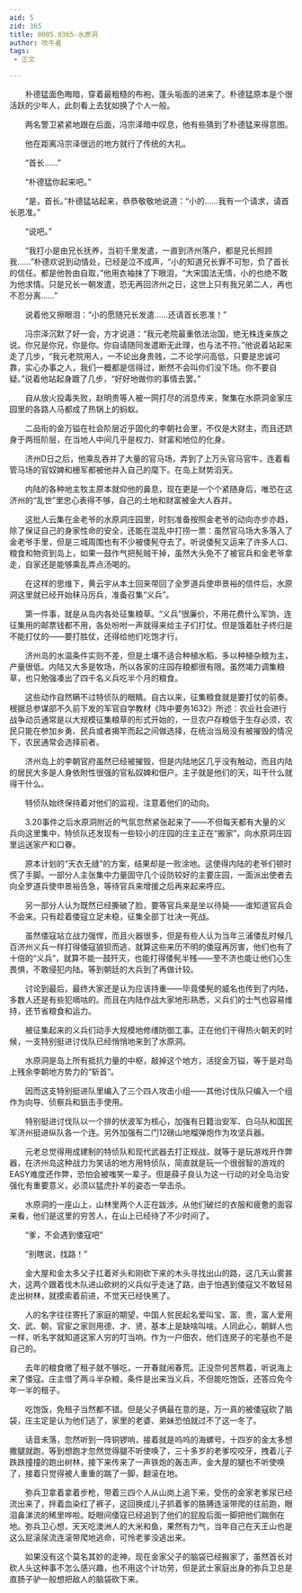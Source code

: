 ```yaml
---
aid: 5
zid: 365
title: 0005.0365-水原洞
author: 吹牛者
tags: 
 - 正文

---
```




　　朴德猛面色晦暗，穿着最粗糙的布袍，蓬头垢面的进来了。朴德猛原本是个很活跃的少年人，此刻看上去犹如换了个人一般。

　　两名警卫紧紧地跟在后面，冯宗泽暗中叹息，他有些猜到了朴德猛来得意图。

　　他在距离冯宗泽很远的地方就行了传统的大礼。

　　“首长……”

　　“朴德猛你起来吧。”

　　“是，首长。”朴德猛站起来，恭恭敬敬地说道：“小的……我有一个请求，请首长恩准。”

　　“说吧。”

　　“我打小是由兄长抚养，当初千里发遣，一直到济州落户，都是兄长照顾我……”朴德欢说到动情处，已经是泣不成声，“小的知道兄长罪不可恕，负了首长的信任。都是他咎由自取，”他用衣袖抹了下眼泪，“大宋国法无情，小的也绝不敢为他求情。只是兄长一朝发遣，恐无再回济州之日，这世上只有我兄弟二人，再也不忍分离……”

　　说着他又擦眼泪：“小的愿随兄长发遣……还请首长恩准！”

　　冯宗泽沉默了好一会，方才说道：“我元老院最重依法治国，绝无株连亲族之说。你兄是你兄，你是你。你自请随同发遣断无此理，也与法不符。”他说着站起来走了几步，“我元老院用人，一不论出身贵贱，二不论学问高低，只要是忠诚可靠，实心办事之人，我们一概都是信得过，断然不会叫你们没下场。你不要自疑。”说着他站起身踱了几步，“好好地做你的事情去罢。”

　　自从放火投毒失败，赵明贵等人被一网打尽的消息传来，聚集在水原洞金家庄园里的各路人马都成了热锅上的蚂蚁。

　　二品衔的金万镒在社会阶层近乎固化的李朝社会里，不仅是大财主，而且还跻身于两班阶层，在当地人中间几乎是权力、财富和地位的化身。

　　济州D日之后，他乘乱吞并了大量的官马场，弄到了上万头官马官牛，连着看管马场的官奴婢和栅军都被他并入自己的麾下。在岛上财势滔天。

　　内陆的各种地主牧主原本就仰他的鼻息，现在更是一个个紧随身后，唯恐在这济州的“乱世”里忠心表得不够，自己的土地和财富被金大人吞并。

　　这批人云集在金老爷的水原洞庄园里，时刻准备按照金老爷的动向亦步亦趋，除了保证自己的身家性命的安全，还能在混乱中打捞一票：虽然官马场大多落入了金老爷手里，但是三城周围也有不少被倭髡夺去了。听说倭髡又运来了许多人口、粮食和物资到岛上，如果一鼓作气把髡贼干掉，虽然大头免不了被官兵和金老爷拿走，自家还是能够乘乱弄点汤喝的。

　　在这样的思维下，黄云宇从本土回来带回了全罗道兵使申景裕的信件后，水原洞这里就已经开始秣马厉兵，准备召集“义兵”。

　　第一件事，就是从岛内各处征集粮草。“义兵”很廉价，不用花费什么军饷，连征集用的邮票钱都不用，各处吩咐一声就得来给主子们打仗。但是饿着肚子终归是不能打仗的——要打胜仗，还得给他们吃饱才行。

　　济州岛的水温条件实则不差，但是土壤不适合种植水稻，多以种植杂粮为主，产量很低。内陆又大多是牧场，所以各家的庄园存粮都很有限。虽然竭力调集粮草，也只勉强凑出了四千名义兵吃半个月的粮食。

　　这些动作自然瞒不过特侦队的眼睛。自古以来，征集粮食就是要打仗的前奏。根据总参谋部不久前下发的军官自学教材《阵中要务1632》所述：农业社会进行战争动员通常是以大规模征集粮草的形式开始的，一旦农户存粮低于生存必须，农民只能在参加乡勇、民兵或者揭竿而起之间做选择，在统治当局没有被摧毁的情况下，农民通常会选择前者。

　　济州岛上的李朝官府虽然已经被摧毁，但是内陆地区几乎没有触动，而且内陆的居民大多是人身依附性很强的官私奴婢和佃户。主子就是他们的天，叫干什么就得干什么。

　　特侦队始终保持着对他们的监视，注意着他们的动向。

　　3.20事件之后水原洞附近的气氛忽然紧张起来了——不但每天都有大量的义兵向这里集中，特侦队还发现有一些较小的庄园的庄主正在“搬家”，向水原洞庄园里运送家产和口眷。

　　原本计划的“天衣无缝”的方案，结果却是一败涂地。这使得内陆的老爷们顿时慌了手脚。一部分人主张集中力量固守几个设防较好的主要庄园，一面派出使者去向全罗道兵使申景裕告急，等待官兵来增援之后再来起来呼应。

　　另一部分人认为既然已经撕破了脸，要等官兵来是坐以待毙——谁知道官兵会不会来。只有趁着倭寇立足未稳，征集全部丁壮决一死战。

　　虽然倭寇站立战力强悍，而且火器很多，但是有些人认为当年三浦倭乱时候几百济州义兵一样打得倭寇狼狈而逃，就算这些来历不明的倭寇再厉害，他们也有了十倍的“义兵”，就算不能一鼓歼灭，也能打得倭髡半残——至不济也能让他们心生畏惧，不敢侵犯内陆。等到朝廷的大兵到了再做计较。

　　讨论到最后，最终大家还是认为应该持重——毕竟倭髡的威名也传到了内陆，多数人还是有些犯嘀咕的。而且在内陆作战大家地形熟悉，义兵们的士气也容易维持，还节省粮食和运力。

　　被征集起来的义兵们动手大规模地修缮防御工事。正在他们干得热火朝天的时候，一支特别挺进讨伐队已经悄悄地来到了水原洞。

　　水原洞是岛上所有抵抗力量的中枢，敲掉这个地方，活捉金万镒，等于是对岛上残余李朝地方势力的“斩首”。

　　因而这支特别挺进队里编入了三个四人攻击小组——其他讨伐队只编入一个组作为向导、侦察兵和狙击手使用。

　　特别挺进讨伐队以一个排的伏波军为核心，加强有日籍治安军、白马队和国民军济州挺进纵队各一个连。另外加强有二门12磅山地榴弹炮作为攻坚兵器。

　　元老总觉得用成建制的特侦队和现代武器去打正规战，就等于是玩游戏开作弊器，在济州岛这种战力为笑话的地方用特侦队，简直就是玩一个很弱智的游戏的EASY难度还作弊，恐怕会被嗤笑一辈子。但是薛子良认为这一行动的对全岛治安强化有重要意义，必须以猛虎扑羊的姿态一举击杀。

　　水原洞的一座山上，山林里两个人正在跋涉。从他们破烂的衣服和疲惫的面容来看，他们是这里的穷苦人，在山上已经待了不少时间了。

　　“爹，不会遇到倭寇吧”

　　“别瞎说，找路！”

　　金大屋和金太多父子扛着斧头和刚砍下来的木头寻找出山的路，这几天山雾甚大，这两个跟着伐木队进山砍树的义兵似乎走迷了路，由于怕遇到倭寇又不敢轻易走出树林，就摸索着前进，不觉天已经快黑了。

　　人的名字往往寄托了家庭的期望，中国人贫民起名爱叫宝、富、贵，富人爱用文、武、朝，官宦之家则用德、才、贤，基本上是缺啥叫啥。人同此心，朝鲜人也一样，听名字就知道这家人穷的叮当响。作为一户佃农，他们连房子的宅基也不是自己的。

　　去年的粮食缴了租子就不够吃，一开春就闹春荒。正没奈何苦熬着，听说海上来了倭寇。庄主借了两斗半杂粮，条件是出来当义兵，不但能吃饱饭，还答应免今年一半的租子。

　　吃饱饭，免租子当然都不错。但是父子俩最在意的是，万一真的被倭寇砍了脑袋，庄主定是认为他们逃了，家里的老婆、弟妹恐怕就过不了这一冬了。

　　话音未落，忽然听到一阵铜锣响，接着就是呜呜的海螺号，十四岁的金太多想撒腿就跑，等到想跑才忽然觉得腿不听使唤了，三十多岁的老爹咬咬牙，拽着儿子跌跌撞撞的跑出树林，接下来传来了一声铁炮的轰击声，金大屋的腿也不听使唤了，接着只觉得被人重重的踹了一脚，翻滚在地。

　　弥兵卫拿着拿着步枪，带着三四个人从山岗上追下来，受伤的金家老爹尿已经流出来了，拌着血染红了裤子，这回换成儿子抓着爹的胳膊连滚带爬的往前跑，眼泪鼻涕流的稀里哗啦。眨眼间倭寇已经追到了他们的屁股后面一脚把他们踹倒在地。弥兵卫心想，天天吃澳洲人的大米和鱼，果然有力气，当年自己在天王山也是这么屁滚尿流连滚带爬地逃命，可怜老爹没逃出来。

　　如果没有这个莫名其妙的走神，现在金家父子的脑袋已经搬家了，虽然首长对砍人头这种事不怎么感兴趣，也不用这个计功劳，但是武士家庭出身的弥兵卫总是直肠子驴一般想把敌人的脑袋砍下来。


